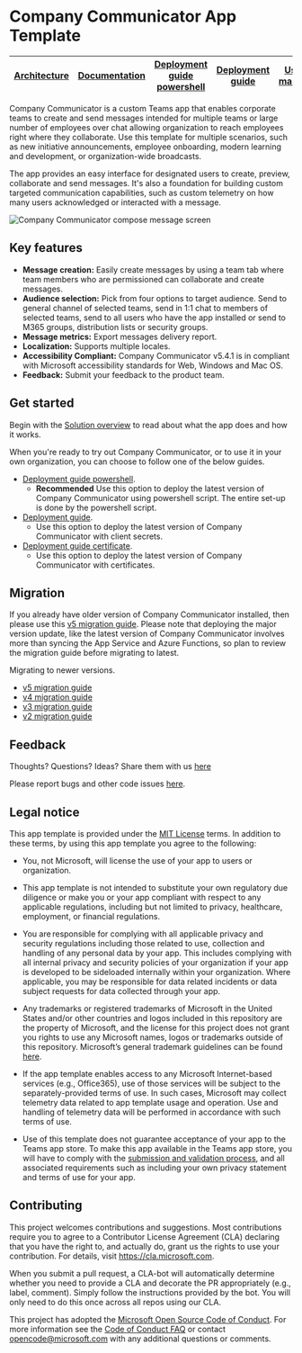 # Company Communicator App Template

[Architecture](https://github.com/OfficeDev/microsoft-teams-company-communicator-app/wiki/Solution-overview) | [Documentation](https://github.com/OfficeDev/microsoft-teams-company-communicator-app/wiki) | [Deployment guide powershell](https://github.com/OfficeDev/microsoft-teams-company-communicator-app/wiki/Deployment-guide-powershell)  |[Deployment guide](https://github.com/OfficeDev/microsoft-teams-company-communicator-app/wiki/Deployment-guide) | [User manual](https://github.com/OfficeDev/microsoft-teams-apps-company-communicator/wiki/User-manual) | 
| ---- | ---- | ---- | ---- | ---- |

Company Communicator is a custom Teams app that enables corporate teams to create and send messages intended for multiple teams or large number of employees over chat allowing organization to reach employees right where they collaborate. Use this template for multiple scenarios, such as new initiative announcements, employee onboarding, modern learning and development, or organization-wide broadcasts. 

The app provides an easy interface for designated users to create, preview, collaborate and send messages. It's also a foundation for building custom targeted communication capabilities, such as custom telemetry on how many users acknowledged or interacted with a message.

![Company Communicator compose message screen](https://github.com/OfficeDev/microsoft-teams-company-communicator-app/wiki/images/company-communicator-compose.png)

## Key features

* **Message creation:** Easily create messages by using a team tab where team members who are permissioned can collaborate and create messages.
* **Audience selection:** Pick from four options to target audience. Send to general channel of selected teams, send in 1:1 chat to members of selected teams, send to all users who have the app installed or send to M365 groups, distribution lists or security groups.
* **Message metrics:** Export messages delivery report.
* **Localization:** Supports multiple locales.
* **Accessibility Compliant:** Company Communicator v5.4.1 is in compliant with Microsoft accessibility standards for Web, Windows and Mac OS.
* **Feedback:** Submit your feedback to the product team.

## Get started

Begin with the [Solution overview](https://github.com/OfficeDev/microsoft-teams-company-communicator-app/wiki/Solution-overview) to read about what the app does and how it works.

When you're ready to try out Company Communicator, or to use it in your own organization, you can choose to follow one of the below guides.
* [Deployment guide powershell](https://github.com/OfficeDev/microsoft-teams-company-communicator-app/wiki/Deployment-guide-powershell).
    * **Recommended** Use this option to deploy the latest version of Company Communicator using powershell script. The entire set-up is done by the powershell script.
* [Deployment guide](https://github.com/OfficeDev/microsoft-teams-company-communicator-app/wiki/Deployment-guide).
    * Use this option to deploy the latest version of Company Communicator with client secrets.
* [Deployment guide certificate](https://github.com/OfficeDev/microsoft-teams-company-communicator-app/wiki/Deployment-guide-certificate).
    * Use this option to deploy the latest version of Company Communicator with certificates.

## Migration 

If you already have older version of Company Communicator installed, then please use this [v5 migration guide](https://github.com/OfficeDev/microsoft-teams-apps-company-communicator/wiki/v5-migration-guide). Please note that deploying the major version update, like the latest version of Company Communicator involves more than syncing the App Service and Azure Functions, so plan to review the migration guide before migrating to latest. 

Migrating to newer versions. 

 * [v5 migration guide](https://github.com/OfficeDev/microsoft-teams-apps-company-communicator/wiki/v5-migration-guide)
 * [v4 migration guide](https://github.com/OfficeDev/microsoft-teams-apps-company-communicator/wiki/v4-migration-guide)
 * [v3 migration guide](https://github.com/OfficeDev/microsoft-teams-apps-company-communicator/wiki/v3-migration-guide)
 * [v2 migration guide](https://github.com/OfficeDev/microsoft-teams-apps-company-communicator/wiki/v2-migration-guide)

## Feedback

Thoughts? Questions? Ideas? Share them with us [here](https://aka.ms/M365CCFeedback)

Please report bugs and other code issues [here](https://github.com/OfficeDev/microsoft-teams-company-communicator-app/issues/new).

## Legal notice

This app template is provided under the [MIT License](https://github.com/OfficeDev/microsoft-teams-company-communicator-app/blob/main/LICENSE) terms.  In addition to these terms, by using this app template you agree to the following:

- You, not Microsoft, will license the use of your app to users or organization. 

- This app template is not intended to substitute your own regulatory due diligence or make you or your app compliant with respect to any applicable regulations, including but not limited to privacy, healthcare, employment, or financial regulations.

- You are responsible for complying with all applicable privacy and security regulations including those related to use, collection and handling of any personal data by your app. This includes complying with all internal privacy and security policies of your organization if your app is developed to be sideloaded internally within your organization. Where applicable, you may be responsible for data related incidents or data subject requests for data collected through your app.

- Any trademarks or registered trademarks of Microsoft in the United States and/or other countries and logos included in this repository are the property of Microsoft, and the license for this project does not grant you rights to use any Microsoft names, logos or trademarks outside of this repository. Microsoft’s general trademark guidelines can be found [here](https://www.microsoft.com/en-us/legal/intellectualproperty/trademarks/usage/general.aspx).

- If the app template enables access to any Microsoft Internet-based services (e.g., Office365), use of those services will be subject to the separately-provided terms of use. In such cases, Microsoft may collect telemetry data related to app template usage and operation. Use and handling of telemetry data will be performed in accordance with such terms of use.

- Use of this template does not guarantee acceptance of your app to the Teams app store. To make this app available in the Teams app store, you will have to comply with the [submission and validation process](https://docs.microsoft.com/en-us/microsoftteams/platform/concepts/deploy-and-publish/appsource/publish), and all associated requirements such as including your own privacy statement and terms of use for your app.

## Contributing

This project welcomes contributions and suggestions.  Most contributions require you to agree to a
Contributor License Agreement (CLA) declaring that you have the right to, and actually do, grant us
the rights to use your contribution. For details, visit https://cla.microsoft.com.

When you submit a pull request, a CLA-bot will automatically determine whether you need to provide
a CLA and decorate the PR appropriately (e.g., label, comment). Simply follow the instructions
provided by the bot. You will only need to do this once across all repos using our CLA.

This project has adopted the [Microsoft Open Source Code of Conduct](https://opensource.microsoft.com/codeofconduct/).
For more information see the [Code of Conduct FAQ](https://opensource.microsoft.com/codeofconduct/faq/) or
contact [opencode@microsoft.com](mailto:opencode@microsoft.com) with any additional questions or comments.

